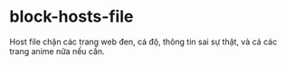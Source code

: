 # block-hosts-file
Host file chặn các trang web đen, cá độ, thông tin sai sự thật, và cả các trang anime nữa nếu cần.
